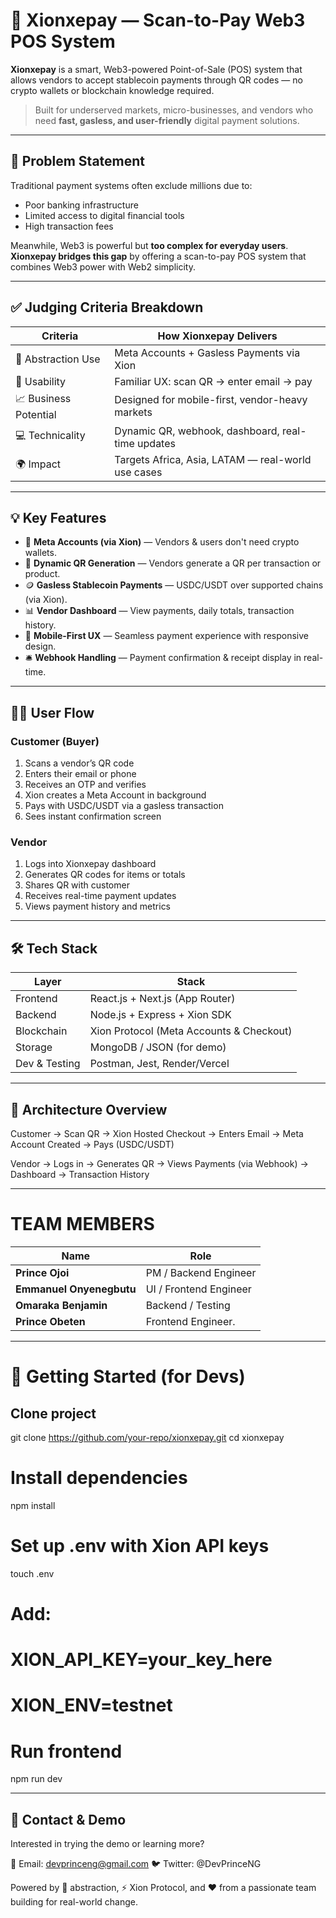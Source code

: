 # 🚀 Xionxepay — Scan-to-Pay Web3 POS System

**Xionxepay** is a smart, Web3-powered Point-of-Sale (POS) system that allows vendors to accept stablecoin payments through QR codes — no crypto wallets or blockchain knowledge required.

> Built for underserved markets, micro-businesses, and vendors who need **fast, gasless, and user-friendly** digital payment solutions.

---

## 🎯 Problem Statement

Traditional payment systems often exclude millions due to:
- Poor banking infrastructure
- Limited access to digital financial tools
- High transaction fees

Meanwhile, Web3 is powerful but **too complex for everyday users**.  
**Xionxepay bridges this gap** by offering a scan-to-pay POS system that combines Web3 power with Web2 simplicity.

---

## ✅ Judging Criteria Breakdown

| Criteria             | How Xionxepay Delivers |
|----------------------|-------------------------|
| 🧩 Abstraction Use   | Meta Accounts + Gasless Payments via Xion |
| 🧠 Usability         | Familiar UX: scan QR → enter email → pay |
| 📈 Business Potential| Designed for mobile-first, vendor-heavy markets |
| 💻 Technicality      | Dynamic QR, webhook, dashboard, real-time updates |
| 🌍 Impact            | Targets Africa, Asia, LATAM — real-world use cases |

---

## 💡 Key Features

- 🔐 **Meta Accounts (via Xion)** — Vendors & users don't need crypto wallets.
- 🧾 **Dynamic QR Generation** — Vendors generate a QR per transaction or product.
- 🪙 **Gasless Stablecoin Payments** — USDC/USDT over supported chains (via Xion).
- 📊 **Vendor Dashboard** — View payments, daily totals, transaction history.
- 📲 **Mobile-First UX** — Seamless payment experience with responsive design.
- 🛎️ **Webhook Handling** — Payment confirmation & receipt display in real-time.

---

## 👨‍💻 User Flow

### Customer (Buyer)
1. Scans a vendor’s QR code
2. Enters their email or phone
3. Receives an OTP and verifies
4. Xion creates a Meta Account in background
5. Pays with USDC/USDT via a gasless transaction
6. Sees instant confirmation screen

### Vendor
1. Logs into Xionxepay dashboard
2. Generates QR codes for items or totals
3. Shares QR with customer
4. Receives real-time payment updates
5. Views payment history and metrics

---

## 🛠️ Tech Stack

| Layer         | Stack                        |
|---------------|-------------------------------|
| Frontend      | React.js + Next.js (App Router) |
| Backend       | Node.js + Express + Xion SDK  |
| Blockchain    | Xion Protocol (Meta Accounts & Checkout) |
| Storage       | MongoDB / JSON (for demo)     |
| Dev & Testing | Postman, Jest, Render/Vercel  |

---

## 🔧 Architecture Overview


Customer → Scan QR
         → Xion Hosted Checkout
         → Enters Email → Meta Account Created
         → Pays (USDC/USDT)

Vendor → Logs in → Generates QR
       → Views Payments (via Webhook)
       → Dashboard → Transaction History

---

# TEAM MEMBERS

| Name       | Role                   |
| ---------- | ---------------------- |
| **Prince Ojoi** | PM / Backend Engineer  |
| **Emmanuel Onyenegbutu**  | UI / Frontend Engineer |
| **Omaraka Benjamin**   | Backend / Testing      |
| **Prince Obeten**   | Frontend Engineer. |

---

# 🚀 Getting Started (for Devs)

## Clone project
git clone https://github.com/your-repo/xionxepay.git
cd xionxepay

# Install dependencies
npm install

# Set up .env with Xion API keys
touch .env
# Add:
# XION_API_KEY=your_key_here
# XION_ENV=testnet

# Run frontend
npm run dev

---

## 💬 Contact & Demo
Interested in trying the demo or learning more?

📩 Email: devprinceng@gmail.com
🐦 Twitter: @DevPrinceNG

Powered by 🧠 abstraction, ⚡ Xion Protocol, and ❤️ from a passionate team building for real-world change.
